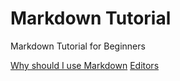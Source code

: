 # Markdown Tutorial

Markdown Tutorial for Beginners

[Why should I use Markdown](why-markdown)
[Editors](editors)
